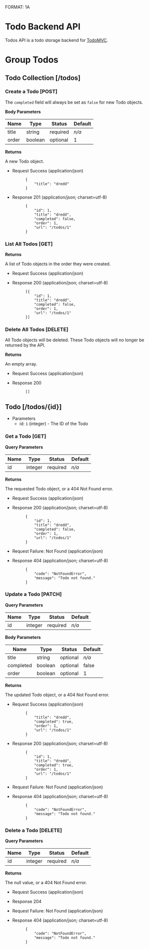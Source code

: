 FORMAT: 1A

# Todo Backend API

Todos API is a todo storage backend for [TodoMVC](//todomvc.com).





# Group Todos



## Todo Collection [/todos]

### Create a Todo [POST]

The `completed` field will always be set as `false` for new Todo objects.

**Body Parameters**

Name  | Type    | Status   | Default
----- | ------- | -------- | -------
title | string  | required | *n/a*
order | boolean | optional | 1

**Returns**

A new Todo object.

+ Request Success (application/json)

            {
                "title": "dredd"
            }

+ Response 201 (application/json; charset=utf-8)

            {
                "id": 1,
                "title": "dredd",
                "completed": false,
                "order": 1,
                "url": "/todos/1"
            }



### List All Todos [GET]

**Returns**

A list of Todo objects in the order they were created.

+ Request Success (application/json)

+ Response 200 (application/json; charset=utf-8)

            [{
                "id": 1,
                "title": "dredd",
                "completed": false,
                "order": 1,
                "url": "/todos/1"
            }]



### Delete All Todos [DELETE]

All Todo objects will be deleted.
These Todo objects will no longer be returned by the API.

**Returns**

An empty array.

+ Request Success (application/json)

+ Response 200

            []



## Todo [/todos/{id}]

+ Parameters
    + id: `1` (integer) - The ID of the Todo

### Get a Todo [GET]

**Query Parameters**

Name | Type    | Status   | Default
---- | ------- | -------- | -------
id   | integer | required | *n/a*

**Returns**

The requested Todo object, or a 404 Not Found error.

+ Request Success (application/json)

+ Response 200 (application/json; charset=utf-8)

            {
                "id": 1,
                "title": "dredd",
                "completed": false,
                "order": 1,
                "url": "/todos/1"
            }

+ Request Failure: Not Found (application/json)

+ Response 404 (application/json; charset=utf-8)

            {
                "code": "NotFoundError",
                "message": "Todo not found."
            }



### Update a Todo [PATCH]

**Query Parameters**

Name | Type    | Status   | Default
---- | ------- | -------- | -------
id   | integer | required | *n/a*

**Body Parameters**

Name      | Type    | Status   | Default
--------- | ------- | -------- | -------
title     | string  | optional | *n/a*
completed | boolean | optional | false
order     | boolean | optional | 1

**Returns**

The updated Todo object, or a 404 Not Found error.

+ Request Success (application/json)

            {
                "title": "dredd",
                "completed": true,
                "order": 1,
                "url": "/todos/1"
            }

+ Response 200 (application/json; charset=utf-8)

            {
                "id": 1,
                "title": "dredd",
                "completed": true,
                "order": 1,
                "url": "/todos/1"
            }

+ Request Failure: Not Found (application/json)

+ Response 404 (application/json; charset=utf-8)

            {
                "code": "NotFoundError",
                "message": "Todo not found."
            }



### Delete a Todo [DELETE]

**Query Parameters**

Name | Type    | Status   | Default
---- | ------- | -------- | -------
id   | integer | required | *n/a*

**Returns**

The null value, or a 404 Not Found error.

+ Request Success (application/json)

+ Response 204

+ Request Failure: Not Found (application/json)

+ Response 404 (application/json; charset=utf-8)

            {
                "code": "NotFoundError",
                "message": "Todo not found."
            }

